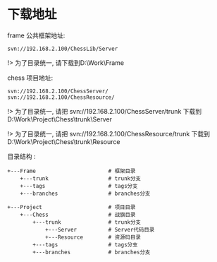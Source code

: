 # 下载地址

frame 公共框架地址: 

    svn://192.168.2.100/ChessLib/Server

!> 为了目录统一, 请下载到D:\Work\Frame

chess 项目地址:

    svn://192.168.2.100/ChessServer/
    svn://192.168.2.100/ChessResource/

!> 为了目录统一, 请把 svn://192.168.2.100/ChessServer/trunk 下载到 D:\Work\Project\Chess\trunk\Server

!> 为了目录统一, 请把 svn://192.168.2.100/ChessResource/trunk 下载到 D:\Work\Project\Chess\trunk\Resource

目录结构 :

	+---Frame						# 框架目录
		+---trunk					# trunk分支
		+---tags					# tags分支
		+---branches				# branches分支

	+---Project						# 项目目录
		+---Chess					# 战旗目录
			+---trunk				# trunk分支
				+---Server			# Server代码目录
        		+---Resource		# 资源码目录
			+---tags				# tags分支
			+---branches          	# branches分支  